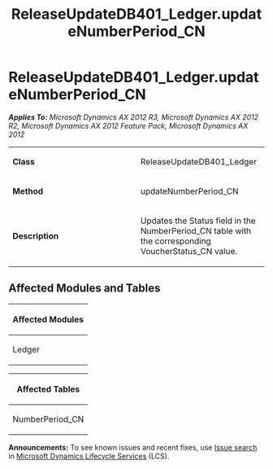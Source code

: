 ﻿---
title: ReleaseUpdateDB401_Ledger.updateNumberPeriod_CN
TOCTitle: ReleaseUpdateDB401_Ledger.updateNumberPeriod_CN
ms:assetid: c7f46d47-a911-c154-d561-83745fbeb152
ms:mtpsurl: https://msdn.microsoft.com/en-us/library/JJ719578(v=AX.60)
ms:contentKeyID: 49711145
ms.date: 05/18/2015
mtps_version: v=AX.60
---

# ReleaseUpdateDB401\_Ledger.updateNumberPeriod\_CN 


_**Applies To:** Microsoft Dynamics AX 2012 R3, Microsoft Dynamics AX 2012 R2, Microsoft Dynamics AX 2012 Feature Pack, Microsoft Dynamics AX 2012_

<table>
<colgroup>
<col style="width: 50%" />
<col style="width: 50%" />
</colgroup>
<tbody>
<tr class="odd">
<td><p><strong>Class</strong></p></td>
<td><p>ReleaseUpdateDB401_Ledger</p></td>
</tr>
<tr class="even">
<td><p><strong>Method</strong></p></td>
<td><p>updateNumberPeriod_CN</p></td>
</tr>
<tr class="odd">
<td><p><strong>Description</strong></p></td>
<td><p>Updates the Status field in the NumberPeriod_CN table with the corresponding VoucherStatus_CN value.</p></td>
</tr>
</tbody>
</table>


## Affected Modules and Tables

<table>
<colgroup>
<col style="width: 100%" />
</colgroup>
<thead>
<tr class="header">
<th><p>Affected Modules</p></th>
</tr>
</thead>
<tbody>
<tr class="odd">
<td><p>Ledger</p></td>
</tr>
</tbody>
</table>


<table>
<colgroup>
<col style="width: 100%" />
</colgroup>
<thead>
<tr class="header">
<th><p>Affected Tables</p></th>
</tr>
</thead>
<tbody>
<tr class="odd">
<td><p>NumberPeriod_CN</p></td>
</tr>
</tbody>
</table>

  
**Announcements:** To see known issues and recent fixes, use [Issue search](http://go.microsoft.com/fwlink/?linkid=389258) in [Microsoft Dynamics Lifecycle Services](http://go.microsoft.com/fwlink/?linkid=306505) (LCS).

